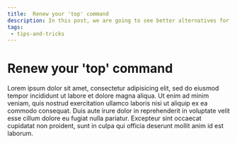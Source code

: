 ```yaml
---
title:  Renew your 'top' command
description: In this post, we are going to see better alternatives for our 'top' command in order to check running linux processes.
tags: 
 - tips-and-tricks
---
```


# Renew your 'top' command

Lorem ipsum dolor sit amet, consectetur adipisicing elit, sed do eiusmod tempor incididunt ut labore et dolore magna aliqua. Ut enim ad minim veniam, quis nostrud exercitation ullamco laboris nisi ut aliquip ex ea commodo consequat. Duis aute irure dolor in reprehenderit in voluptate velit esse cillum dolore eu fugiat nulla pariatur. Excepteur sint occaecat cupidatat non proident, sunt in culpa qui officia deserunt mollit anim id est laborum.
